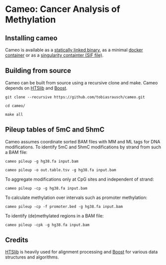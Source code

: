 # Cameo: Cancer Analysis of Methylation

## Installing cameo

Cameo is available as a [statically linked binary](https://github.com/tobiasrausch/cameo/releases/), as a minimal [docker container](https://hub.docker.com/r/trausch/cameo/) or as a [singularity containter (SIF file)](https://github.com/tobiasrausch/cameo/releases/).

## Building from source

Cameo can be built from source using a recursive clone and make. Cameo depends on [HTSlib](https://github.com/samtools/htslib) and [Boost](https://www.boost.org/).

`git clone --recursive https://github.com/tobiasrausch/cameo.git`

`cd cameo/`

`make all`

## Pileup tables of 5mC and 5hmC

Cameo assumes coordinate sorted BAM files with MM and ML tags for DNA modifications. To identify 5mC and 5hmC modifications by strand from such a BAM file:

`cameo pileup -g hg38.fa input.bam`

`cameo pileup -o out.table.tsv -g hg38.fa input.bam`

To aggregate modifications only at CpG sites and independent of strand:

`cameo pileup -cp -g hg38.fa input.bam`

To calculate methylation over intervals such as promoter methylation:

`cameo pileup -cp -f promoter.bed -g hg38.fa input.bam`

To identify (de)methylated regions in a BAM file:

`cameo pileup -cpk -g hg38.fa input.bam`

## Credits

[HTSlib](https://github.com/samtools/htslib) is heavily used for alignment processing and [Boost](https://www.boost.org/) for various data structures and algorithms.

